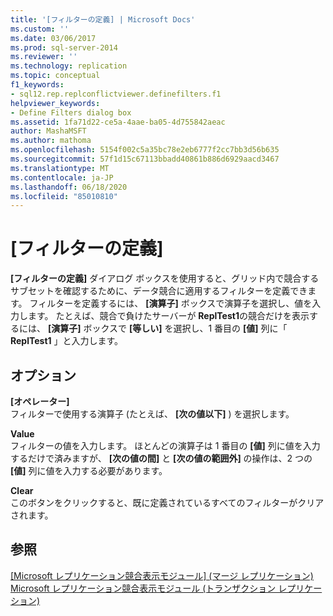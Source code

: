 ```yaml
---
title: '[フィルターの定義] | Microsoft Docs'
ms.custom: ''
ms.date: 03/06/2017
ms.prod: sql-server-2014
ms.reviewer: ''
ms.technology: replication
ms.topic: conceptual
f1_keywords:
- sql12.rep.replconflictviewer.definefilters.f1
helpviewer_keywords:
- Define Filters dialog box
ms.assetid: 1fa71d22-ce5a-4aae-ba05-4d755842aeac
author: MashaMSFT
ms.author: mathoma
ms.openlocfilehash: 5154f002c5a35bc78e2eb6777f2cc7bb3d56b635
ms.sourcegitcommit: 57f1d15c67113bbadd40861b886d6929aacd3467
ms.translationtype: MT
ms.contentlocale: ja-JP
ms.lasthandoff: 06/18/2020
ms.locfileid: "85010810"
---
```

# <a name="define-filters"></a>[フィルターの定義]
  **[フィルターの定義]** ダイアログ ボックスを使用すると、グリッド内で競合するサブセットを確認するために、データ競合に適用するフィルターを定義できます。 フィルターを定義するには、 **[演算子]** ボックスで演算子を選択し、値を入力します。 たとえば、競合で負けたサーバーが **ReplTest1**の競合だけを表示するには、 **[演算子]** ボックスで **[等しい]** を選択し、1 番目の **[値]** 列に「 **ReplTest1** 」と入力します。  
  
## <a name="options"></a>オプション  
 **[オペレーター]**  
 フィルターで使用する演算子 (たとえば、 **[次の値以下]** ) を選択します。  
  
 **Value**  
 フィルターの値を入力します。 ほとんどの演算子は 1 番目の **[値]** 列に値を入力するだけで済みますが、 **[次の値の間]** と **[次の値の範囲外]** の操作は、2 つの **[値]** 列に値を入力する必要があります。  
  
 **Clear**  
 このボタンをクリックすると、既に定義されているすべてのフィルターがクリアされます。  
  
## <a name="see-also"></a>参照  
 [[Microsoft レプリケーション競合表示モジュール] (マージ レプリケーション)](microsoft-replication-conflict-viewer-merge-replication.md)   
 [Microsoft レプリケーション競合表示モジュール (トランザクション レプリケーション)](microsoft-replication-conflict-viewer-transactional-replication.md)  
  
  
